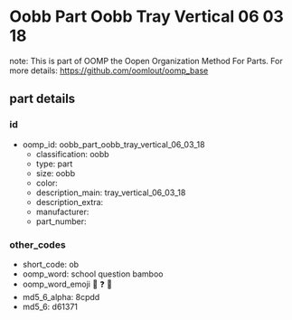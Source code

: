 # Oobb Part Oobb Tray Vertical 06 03 18  

note: This is part of OOMP the Oopen Organization Method For Parts. For more details: https://github.com/oomlout/oomp_base

##  part details





### id
* oomp_id: oobb_part_oobb_tray_vertical_06_03_18
  * classification: oobb
  * type: part
  * size: oobb
  * color: 
  * description_main: tray_vertical_06_03_18
  * description_extra: 
  * manufacturer: 
  * part_number: 

### other_codes
* short_code: ob
* oomp_word: school question bamboo
* oomp_word_emoji :school: :question: :bamboo:
* md5_6_alpha: 8cpdd
* md5_6: d61371